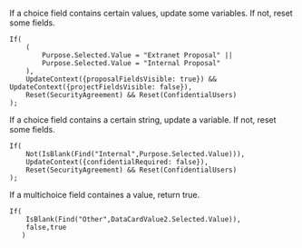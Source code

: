 If a choice field contains certain values, update some variables. If not, reset some fields.
```
If(
    (
        Purpose.Selected.Value = "Extranet Proposal" || 
        Purpose.Selected.Value = "Internal Proposal"
    ),
    UpdateContext({proposalFieldsVisible: true}) && UpdateContext({projectFieldsVisible: false}),
    Reset(SecurityAgreement) && Reset(ConfidentialUsers)
);
```

If a choice field contains a certain string, update a variable. If not, reset some fields.
```
If(
    Not(IsBlank(Find("Internal",Purpose.Selected.Value))),
    UpdateContext({confidentialRequired: false}),
    Reset(SecurityAgreement) && Reset(ConfidentialUsers)
);
```

If a multichoice field containes a value, return true.
```
If(
    IsBlank(Find("Other",DataCardValue2.Selected.Value)),
    false,true
   )
```

